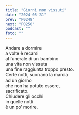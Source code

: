 ```yaml
---
title: "Giorni non vissuti"
date: "2024-05-31"
prev: "P0248"
next: "P0250"
podcast: ""
foto: ""
---
```


Andare a dormire  
a volte è recarsi  
al funerale di un bambino  
una vita non vissuta  
una fine raggiunta troppo presto.  
Certe notti, suonano la marcia  
ad un giorno   
che non ha potuto essere,  
sacrificato.  
Chiudere gli occhi  
in quelle notti  
è un po’ morire.